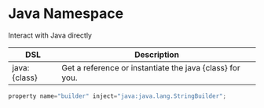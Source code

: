 # Java Namespace
Interact with Java directly

|DSL|Description|
|--|--|
|java:{class} |Get a reference or instantiate the java {class} for you.|


```javascript
property name="builder" inject="java:java.lang.StringBuilder";
```
